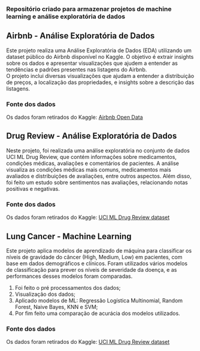 ### Repositório criado para armazenar projetos de machine learning e análise exploratória de dados  

  
## Airbnb - Análise Exploratória de Dados  

Este projeto realiza uma Análise Exploratória de Dados (EDA) utilizando um dataset público do Airbnb disponível no Kaggle. O objetivo é extrair insights sobre os dados e apresentar visualizações 
que ajudem a entender as tendências e padrões presentes nas listagens do Airbnb.  
O projeto inclui diversas visualizações que ajudam a entender a distribuição de preços, a localização das propriedades, e insights sobre a descrição das listagens.

### Fonte dos dados  

Os dados foram retirados do Kaggle: [Airbnb Open Data](https://www.kaggle.com/datasets/arianazmoudeh/airbnbopendata)   

## Drug Review - Análise Exploratória de Dados  

Neste projeto, foi realizada uma análise exploratória no conjunto de dados UCI ML Drug Review, que contém informações sobre medicamentos, condições médicas, avaliações e comentários de pacientes. 
A análise visualiza as condições médicas mais comuns, medicamentos mais avaliados e distribuições de avaliações, entre outros aspectos. Além disso, foi feito um estudo sobre sentimentos nas avaliações, relacionando notas positivas e negativas.

### Fonte dos dados  

Os dados foram retirados do Kaggle: [UCI ML Drug Review dataset](https://www.kaggle.com/datasets/jessicali9530/kuc-hackathon-winter-2018/data)  

## Lung Cancer - Machine Learning 

Este projeto aplica modelos de aprendizado de máquina para classificar os níveis de gravidade do câncer (High, Medium, Low) 
em pacientes, com base em dados demográficos e clínicos. Foram utilizados vários modelos de classificação para prever os níveis de severidade da doença, e as performances desses modelos foram comparadas.
1. Foi feito o pré processamentos dos dados;
2. Visualização dos dados;
3. Aplicado modelos de ML: Regressão Logística Multinomial, Random Forest, Naive Bayes, KNN e SVM;
4. Por fim feito uma comparação de acurácia dos modelos utilizados.  

### Fonte dos dados  

Os dados foram retirados do Kaggle: [UCI ML Drug Review dataset](https://www.kaggle.com/datasets/thedevastator/cancer-patients-and-air-pollution-a-new-link)  
